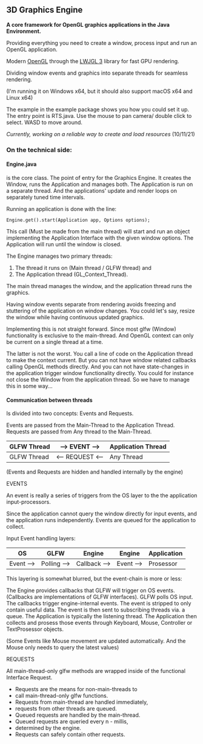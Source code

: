 
## 3D Graphics Engine

**A core framework for OpenGL graphics applications in the Java Environment.**

Providing everything you need to create a window, process input and
run an OpenGL application.

Modern [OpenGL](https://www.opengl.org/) through the [LWJGL 3](https://www.lwjgl.org/) library for fast GPU rendering.

Dividing window events and graphics into separate threads for seamless rendering.

(I'm running it on Windows x64, but it should also support macOS x64 and Linux x64)

The example in the example package shows you how you could set it up.
The entry point is RTS.java. Use the mouse to pan camera/ double click to select.
WASD to move around.

_Currently, working on a reliable way to create and load resources_ (10/11/21)


### On the technical side:


#### Engine.java

is the core class. The point of entry for the Graphics Engine.
It creates the Window, runs the Application and manages both.
The Application is run on a separate thread. And the applications' update
and render loops on separately tuned time intervals.

Running an application is done with the line:

```
Engine.get().start(Application app, Options options);
```
This call (Must be made from the main thread) will start and run
an object implementing the Application Interface with the given window options.
The Application will run until the window is closed.


The Engine manages two primary threads:

1. The thread it runs on (Main thread / GLFW thread) and
2. The Application thread (GL_Context_Thread).

The main thread manages the window, and the application thread runs the graphics.

Having window events separate from rendering avoids freezing and stuttering of
the application on window changes. You could let's say, resize the window while
having continuous updated graphics.

Implementing this is not straight forward. 
Since most glfw (Window) functionality is exclusive to the main-thread. And OpenGL
context can only be current on a single thread at a time.

The latter is not the worst. You call a line of code on the Application thread
to make the context current. But you can not have window related callbacks calling
OpenGL methods directly. And you can not have state-changes in the application
trigger window functionality directly. You could for instance not close the Window
from the application thread. So we have to manage this in some way...

#### Communication between threads

Is divided into two concepts: Events and Requests.

Events are passed from the Main-Thread to the Application Thread.
Requests are passed from Any thread to the Main-Thread.

GLFW Thread | --> EVENT   -->  | Application Thread |
------------ | ------------- | ------------- |
GLFW Thread | <-- REQUEST <--| Any Thread

(Events and Requests are hidden and handled internally by the engine)


EVENTS

An event is really a series of triggers from
the OS layer to the the application input-processors.

Since the application cannot query the window directly for input events,
and the application runs independently. Events are queued for the application to collect.

Input Event handling layers:


OS | GLFW  | Engine | Engine | Application
------------ | ------------- | ------------- | ------------- | -------------
Event --> | Polling -->|Callback -->|Event -->|Prosessor


This layering is somewhat blurred, but the event-chain is more or less:


The Engine provides callbacks that GLFW will trigger on OS events.
(Callbacks are implementations of GLFW interfaces).
GLFW polls OS input.
The callbacks trigger engine-internal events.
The event is stripped to only contain useful data.
The event is then sent to subscribing threads via. a queue.
The Application is typically the listening thread. The Application
then collects and prosess those events through Keyboard, Mouse, Controller or TextProsessor objects.

(Some Events like Mouse movement are updated automatically.
And the Mouse only needs to query the latest values)

REQUESTS

All main-thread-only glfw methods are wrapped inside of the functional Interface Request.

* Requests are the means for non-main-threads to
* call main-thread-only glfw functions.
* Requests from main-thread are handled immediately,
* requests from other threads are queued.
* Queued requests are handled by the main-thread.
* Queued requests are queried every n - millis,
* determined by the engine.
* Requests can safely contain other requests.






